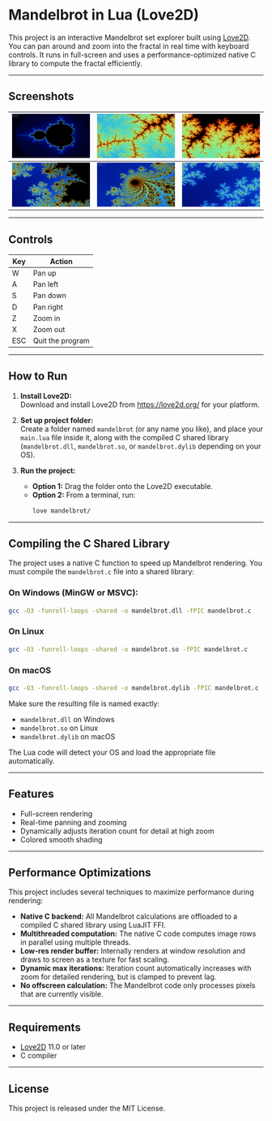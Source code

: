 # Mandelbrot in Lua (Love2D)

This project is an interactive Mandelbrot set explorer built using [Love2D](https://love2d.org/).  
You can pan around and zoom into the fractal in real time with keyboard controls. It runs in full-screen and uses a performance-optimized native C library to compute the fractal efficiently.

---

## Screenshots

| ![screenshot_1](assets/screenshot_1.png) | ![screenshot_2](assets/screenshot_2.png) | ![screenshot_3](assets/screenshot_3.png) |
|------------------------------------------|------------------------------------------|------------------------------------------|
| ![screenshot_4](assets/screenshot_4.png) | ![screenshot_5](assets/screenshot_5.png) | ![screenshot_6](assets/screenshot_6.png) |

---

## Controls

| Key | Action           |
|-----|------------------|
| W   | Pan up           |
| A   | Pan left         |
| S   | Pan down         |
| D   | Pan right        |
| Z   | Zoom in          |
| X   | Zoom out         |
| ESC | Quit the program |

---

## How to Run

1. **Install Love2D:**  
   Download and install Love2D from https://love2d.org/ for your platform.

2. **Set up project folder:**  
   Create a folder named `mandelbrot` (or any name you like), and place your `main.lua` file inside it, along with the compiled C shared library (`mandelbrot.dll`, `mandelbrot.so`, or `mandelbrot.dylib` depending on your OS).

3. **Run the project:**  
   - **Option 1:** Drag the folder onto the Love2D executable.
   - **Option 2:** From a terminal, run:
     ```sh
     love mandelbrot/
     ```

---

## Compiling the C Shared Library

The project uses a native C function to speed up Mandelbrot rendering. You must compile the `mandelbrot.c` file into a shared library:

### On Windows (MinGW or MSVC):

```sh
gcc -O3 -funroll-loops -shared -o mandelbrot.dll -fPIC mandelbrot.c
```

### On Linux

```sh
gcc -O3 -funroll-loops -shared -o mandelbrot.so -fPIC mandelbrot.c
```

### On macOS

```sh
gcc -O3 -funroll-loops -shared -o mandelbrot.dylib -fPIC mandelbrot.c
```

Make sure the resulting file is named exactly:

- `mandelbrot.dll` on Windows
- `mandelbrot.so` on Linux
- `mandelbrot.dylib` on macOS

The Lua code will detect your OS and load the appropriate file automatically.

---

## Features

- Full-screen rendering
- Real-time panning and zooming
- Dynamically adjusts iteration count for detail at high zoom
- Colored smooth shading

---

## Performance Optimizations

This project includes several techniques to maximize performance during rendering:

- **Native C backend:** All Mandelbrot calculations are offloaded to a compiled C shared library using LuaJIT FFI.
- **Multithreaded computation:** The native C code computes image rows in parallel using multiple threads.
- **Low-res render buffer:** Internally renders at window resolution and draws to screen as a texture for fast scaling.
- **Dynamic max iterations:** Iteration count automatically increases with zoom for detailed rendering, but is clamped to prevent lag.
- **No offscreen calculation:** The Mandelbrot code only processes pixels that are currently visible.

---

## Requirements

- [Love2D](https://love2d.org/) 11.0 or later
- C compiler

---

## License

This project is released under the MIT License.
